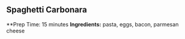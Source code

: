 ## Spaghetti Carbonara
**Prep Time: 15 minutes
**Ingredients:** pasta, eggs, bacon, parmesan cheese
